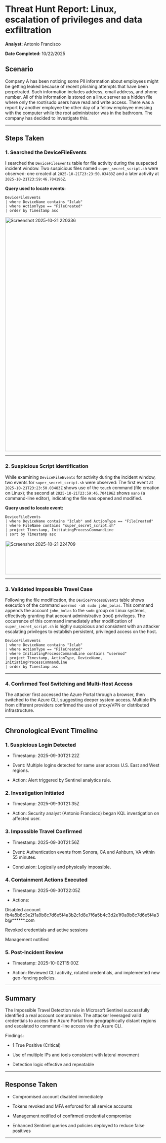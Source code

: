 # Threat Hunt Report: Linux, escalation of privileges and data exfiltration 

**Analyst**: Antonio Francisco

**Date Completed:** 10/22/2025



##  Scenario

Company A has been noticing some PII information about employees might be getting leaked because of recent phishing attempts that have been perpetrated. Such information includes address, email address, and phone number. All of this information is stored on a linux server as a hidden file where only the root/sudo users have read and write access. There was a report by another employee the other day of a fellow employee messing with the computer while the root administrator was in the bathroom. The company has decided to investigate this. 


---

## Steps Taken

### 1. Searched the DeviceFileEvents

I searched the `DeviceFileEvents` table for file activity during the suspected incident window. Two suspicious files named `super_secret_script.sh` were observed: one created at `2025-10-21T23:23:50.03483Z` and a later activity at `2025-10-21T23:59:46.704196Z`.

**Query used to locate events:**

```kql
DeviceFileEvents
| where DeviceName contains "Iclab"
| where ActionType == "FileCreated"
| order by Timestamp asc
```
<img width="1892" height="755" alt="Screenshot 2025-10-21 220336" src="https://github.com/user-attachments/assets/578c63cd-87c8-42a8-a915-4db6734c006e" />


---

### 2. Suspicious Script Identification

While examining `DeviceFileEvents` for activity during the incident window, two events for `super_secret_script.sh` were observed: The first event at `2025-10-21T23:23:50.03483Z` shows use of the `touch` command (file creation on Linux); the second at `2025-10-21T23:59:46.704196Z` shows `nano` (a command-line editor), indicating the file was opened and modified. 

**Query used to locate event:**

```kql
DeviceFileEvents
| where DeviceName contains "Iclab" and ActionType == "FileCreated"
| where FileName contains "super_secret_script.sh"
| project Timestamp, InitiatingProcessCommandLine
| sort by Timestamp asc
```
<img width="777" height="108" alt="Screenshot 2025-10-21 224709" src="https://github.com/user-attachments/assets/9bf1182e-9c7a-4796-977e-f41f746bf410" />




---

### 3. Validated Impossible Travel Case

Following the file modification, the `DeviceProcessEvents` table shows execution of the command `usermod -aG sudo john_bolas`. This command appends the account `john_bolas` to the `sudo` group on Linux systems, effectively granting that account administrative (root) privileges. The occurrence of this command immediately after modification of `super_secret_script.sh` is highly suspicious and consistent with an attacker escalating privileges to establish persistent, privileged access on the host.

```kql
DeviceFileEvents
| where DeviceName contains "Iclab"
| where ActionType == "FileCreated"
| where InitiatingProcessCommandLine contains "usermod"
| project Timestamp, ActionType, DeviceName, InitiatingProcessCommandLine
| order by Timestamp asc
```
---

### 4. Confirmed Tool Switching and Multi-Host Access

The attacker first accessed the Azure Portal through a browser, then switched to the Azure CLI, suggesting deeper system access.
Multiple IPs from different providers confirmed the use of proxy/VPN or distributed infrastructure.


---

## Chronological Event Timeline 

### 1. Suspicious Login Detected

- Timestamp: 2025-09-30T21:22Z

- Event: Multiple logins detected for same user across U.S. East and West regions.

- Action: Alert triggered by Sentinel analytics rule.

### 2. Investigation Initiated

- Timestamp: 2025-09-30T21:35Z

- Action: Security analyst (Antonio Francisco) began KQL investigation on affected user.

### 3. Impossible Travel Confirmed

- Timestamp: 2025-09-30T21:56Z

- Event: Authentication events from Sonora, CA and Ashburn, VA within 55 minutes.

- Conclusion: Logically and physically impossible.

### 4. Containment Actions Executed

- Timestamp: 2025-09-30T22:05Z

- Actions:

Disabled account fb4a5b8c3e2f1a9b8c7d6e5f4a3b2c1d8e7f6a5b4c3d2e1f0a9b8c7d6e5f4a3b@******.com

Revoked credentials and active sessions

Management notified

### 5. Post-Incident Review

- Timestamp: 2025-10-02T15:00Z

- Action: Reviewed CLI activity, rotated credentials, and implemented new geo-fencing policies.
 

---

## Summary

The Impossible Travel Detection rule in Microsoft Sentinel successfully identified a real account compromise.
The attacker leveraged valid credentials to access the Azure Portal from geographically distant regions and escalated to command-line access via the Azure CLI.

Findings:

- 1 True Positive (Critical)

- Use of multiple IPs and tools consistent with lateral movement

- Detection logic effective and repeatable


---

## Response Taken

- Compromised account disabled immediately

- Tokens revoked and MFA enforced for all service accounts

- Management notified of confirmed credential compromise

- Enhanced Sentinel queries and policies deployed to reduce false positives

---

